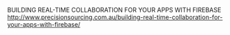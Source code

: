 BUILDING REAL-TIME COLLABORATION FOR YOUR APPS WITH FIREBASE
http://www.precisionsourcing.com.au/building-real-time-collaboration-for-your-apps-with-firebase/
